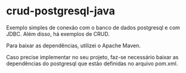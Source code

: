# crud-postgresql-java
Exemplo simples de conexão com o banco de dados postgresql e com JDBC. Além disso, há exemplos de CRUD.

Para baixar as dependências, utilizei o Apache Maven.

Caso precise implementar no seu projeto, faz-se necessário baixar as dependências do postgresql que estão definidas no arquivo pom.xml.
